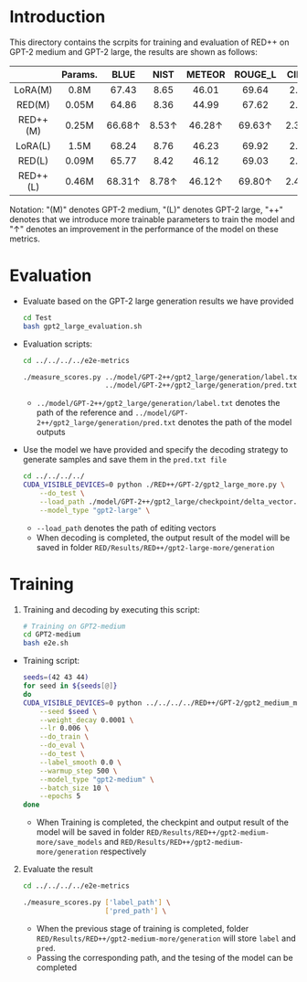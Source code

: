 # Introduction

This directory contains the scrpits for training and evaluation of RED++ on GPT-2 medium and GPT-2 large, the results are shown as follows:

|          | Params. |      BLUE       |      NIST      |     METEOR      |     ROUGE_L     |     CIDEr      |
| :------: | :-----: | :-------------: | :------------: | :-------------: | :-------------: | :------------: |
| LoRA(M)  |  0.8M   |      67.43      |      8.65      |      46.01      |      69.64      |      2.42      |
|  RED(M)  |  0.05M  |      64.86      |      8.36      |      44.99      |      67.62      |      2.28      |
| RED++(M) |  0.25M  | 66.68$\uparrow$ | 8.53$\uparrow$ | 46.28$\uparrow$ | 69.63$\uparrow$ | 2.38$\uparrow$ |
| LoRA(L)  |  1.5M   |      68.24      |      8.76      |      46.23      |      69.92      |      2.42      |
|  RED(L)  |  0.09M  |      65.77      |      8.42      |      46.12      |      69.03      |      2.36      |
| RED++(L) |  0.46M  | 68.31$\uparrow$ | 8.78$\uparrow$ | 46.12$\uparrow$ | 69.80$\uparrow$ | 2.41$\uparrow$ |

Notation: "(M)" denotes GPT-2 medium, "(L)" denotes GPT-2 large, "++" denotes that we introduce more trainable parameters to train the model and "$\uparrow$\" denotes an improvement in the performance of the model on these metrics.



# Evaluation

- Evaluate based on the GPT-2 large generation results we have provided

  ```bash
  cd Test
  bash gpt2_large_evaluation.sh
  ```



- Evaluation scripts:

  ```bash
  cd ../../../../e2e-metrics
  
  ./measure_scores.py ../model/GPT-2++/gpt2_large/generation/label.txt \
                      ../model/GPT-2++/gpt2_large/generation/pred.txt \
  ```

  - `../model/GPT-2++/gpt2_large/generation/label.txt` denotes the path of the reference and `../model/GPT-2++/gpt2_large/generation/pred.txt` denotes the path of the model outputs



- Use the model we have provided and specify the decoding strategy to generate samples and save them in the `pred.txt file`

  ```bash
  cd ../../../../
  CUDA_VISIBLE_DEVICES=0 python ./RED++/GPT-2/gpt2_large_more.py \
      --do_test \
      --load_path ./model/GPT-2++/gpt2_large/checkpoint/delta_vector.pth \
      --model_type "gpt2-large" \
  ```

  - `--load_path` denotes the path of editing vectors
  - When decoding is completed, the output result of the model will be saved in folder `RED/Results/RED++/gpt2-large-more/generation`



# Training

1. Training and decoding by executing this script:

   ```bash
   # Training on GPT2-medium
   cd GPT2-medium
   bash e2e.sh
   ```

   

- Training script:

  ```bash
  seeds=(42 43 44)
  for seed in ${seeds[@]}
  do
  CUDA_VISIBLE_DEVICES=0 python ../../../../RED++/GPT-2/gpt2_medium_more.py \
      --seed $seed \
      --weight_decay 0.0001 \
      --lr 0.006 \
      --do_train \
      --do_eval \
      --do_test \
      --label_smooth 0.0 \
      --warmup_step 500 \
      --model_type "gpt2-medium" \
      --batch_size 10 \
      --epochs 5
  done
  ```

  - When Training is completed, the checkpint and output result of the model will be saved in folder `RED/Results/RED++/gpt2-medium-more/save_models` and `RED/Results/RED++/gpt2-medium-more/generation` respectively



2. Evaluate the result

   ```bash
   cd ../../../../e2e-metrics
   
   ./measure_scores.py ['label_path'] \
                       ['pred_path'] \
   ```

   - When the previous stage of training is completed, folder `RED/Results/RED++/gpt2-medium-more/generation`  will store `label` and `pred`. 
   - Passing the corresponding path, and the tesing of the model can be completed

